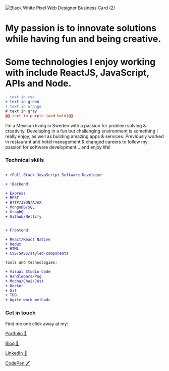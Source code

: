 ![Black   White Pixel Web Designer Business Card (2)](https://user-images.githubusercontent.com/59342720/109818112-eceb8880-7c32-11eb-8ec8-e62d6885c61d.png)

# My passion is to innovate solutions while having fun and being creative.
# Some technologies I enjoy working with include ReactJS, JavaScript, APIs and Node.

```diff
- text in red
+ text in green
! text in orange
# text in gray
@@ text in purple (and bold)@@
```

I’m a Mexican living in Sweden with a passion for problem solving & creativity. Developing in a fun but challenging environment is something I really enjoy, as well as building amazing apps & services. Previously worked in restaurant and hotel management & changed careers to follow my passion for software development… and enjoy life!

### Technical skills
```diff

+ +Full-Stack JavaScript Software Developer

+ !Backend:

+ Express
+ REST
+ HTTP/JSON/AJAX
+ MongoDB/SQL
+ GraphQL
+ Github/Netlify


+ Frontend:

+ React/React Native
+ Redux
+ HTML
+ CSS/SASS/styled-components

Tools and technologies:

+ Visual Studio Code
+ Handlebars/Pug
+ Mocha/Chai/Jest
+ Docker
+ Git
+ TDD
+ Agile work methods

```

### Get in touch

Find me one click away at my:

[Portfolio 🕺](https://jorgecasal.github.io/)

[Blog 🏓](https://code-repo.netlify.app/)

[LinkedIn 💼](https://www.linkedin.com/in/casaljorge/)

[CodePen 🖊️](https://codepen.io/jorgecasal)
